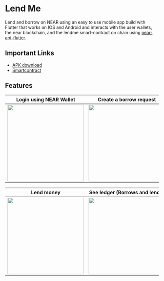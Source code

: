 # Lend Me

Lend and borrow on NEAR using an easy to use mobile app build with Flutter that works on IOS and Android and interacts with the user wallets, the near blockchain, and the lendme smart-contract on chain using [near-api-flutter](https://pub.dev/packages/near_api_flutter/score).

## Important Links
- [APK download](https://drive.google.com/file/d/14prBgaMlOTgOo4yAVV-DibJd7ZWOW3QJ/view?usp=sharing)
- [Smartcontract](https://github.com/neararabic/lend-me/tree/main/contract)

## Features

| Login using NEAR Wallet  | Create a borrow request | Create a borrow request |
| ------------- | ------------- | ------------- |
| <img src="https://user-images.githubusercontent.com/34034904/202174781-68be7371-6332-4294-88e5-d39c38f03bc5.png" width="250">  | <img src="https://user-images.githubusercontent.com/34034904/202176010-7a833996-5754-4f57-a180-6973d56d058a.png" width="250">  | <img src="https://user-images.githubusercontent.com/34034904/202175715-7fa26717-e94b-4498-8a58-6b1968747675.png" width="250"> |


| Lend money  | See ledger (Borrows and lends) | Payback |
| ------------- | ------------- | ------------- |
| <img src="https://user-images.githubusercontent.com/34034904/202176176-96b1081c-f7b7-4862-8ee4-eba50865063b.png" width="250"> | <img src="https://user-images.githubusercontent.com/34034904/202176472-1636e2e6-79cd-4266-8489-880a18a3e349.png" width="250">  | <img src="https://user-images.githubusercontent.com/34034904/202176764-58ec4074-ee58-49a8-b043-45538b7fec13.png" width="250"> |


